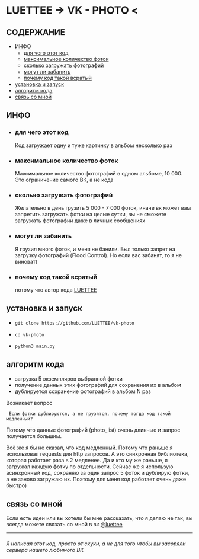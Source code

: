 # LUETTEE -> VK - PHOTO < #




## СОДЕРЖАНИЕ ##

- [ИНФО](#info)
  - [для чего этот код](#meaning)
  - [максимальное количество фоток](#MaxCount)
  - [сколько загружать фотографий](#count)
  - [могут ли забанить](#ban)
  - [почему код такой всратый](#govnocode)
- [установка и запуск](#install)
- [алгоритм кода](#algoritm)
- [связь со мной](#connection)




<a name="info"/>

## ИНФО ##

<a name="meaning"/>

- ### для чего этот код ###
  Код загружает одну и туже картинку в альбом несколько раз
  
<a name="MaxCount"/>

- ### максимальное количество фоток ###
  Максимальное количество фотографий в одном альбоме, 10 000. Это ограничение самого ВК, а не кода
  
<a name="count"/>

- ### сколько загружать фотографий ###
  Желательно в день грузить 5 000 - 7 000 фоток, иначе вк может вам запретить загружать фотки на целые сутки,
  вы не сможете загружать фотографии даже в личных сообщениях
  
<a name="ban"/>

- ### могут ли забанить ###
  Я грузил много фоток, и меня не банили. Был только запрет на загрузку фотографий (Flood Control). Но если вас забанят, то я не виноват)
  
<a name="govnocode"/>

- ### почему код такой всратый ###
  потому что автор кода [LUETTEE](https://github.com/LUETTEE)
  
  
  
  
<a name="install"/>

## установка и запуск ##

-     git clone https://github.com/LUETTEE/vk-photo
-     cd vk-photo
-     python3 main.py




<a name="algoritm"/>

## алгоритм кода ##

- загрузка 5 экземпляров выбранной фотки
- получение данных этих фотографий для сохранения их в альбом
- дублируется сохранение фотографий в альбом N раз

Возникает вопрос

     Если фотки дублируются, а не грузятся, почему тогда код такой медленный?

Потому что данные фотографий (photo_list) очень длинные и запрос получается большим.

Всё же я бы не сказал, что код медленный. Потому что раньше я использовал requests для http запросов. 
А это синхронная библиотека, которая работает раза в 2 медленее. Да и кто му же раньше, я загружал каждую фотку по отдельности.
Сейчас же я использую асинхронный код, сохраняю за один запрос 5 фоток и дублирую фотки, а не заново загружаю их.
Поэтому для меня код работает очень даже быстро)




<a name="connection"/>

## связь со мной ##

Если есть идеи или вы хотели бы мне рассказать, что я делаю не так, вы всегда можете связать со мной в вк [@luettee](https://vk.com/luettee)



----

###### Я написал этот код, просто от скуки, а не для того чтобы вы засоряли сервера нашего любимого ВК ######
